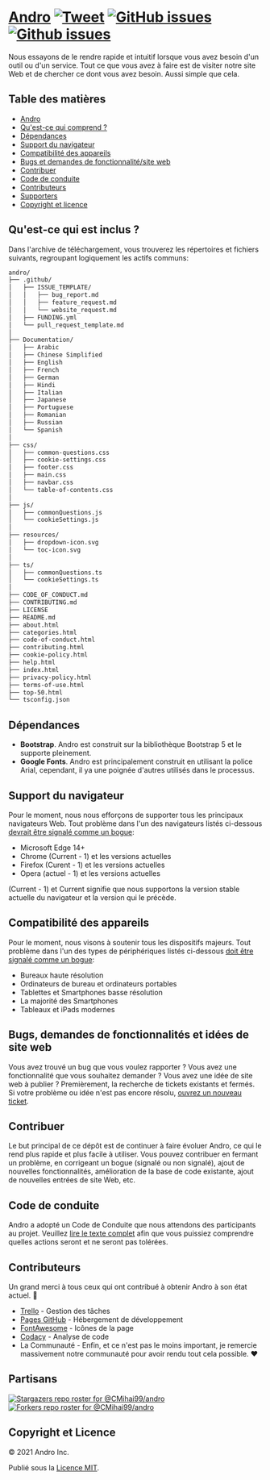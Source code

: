 # <a href="https://cmihai99.github.io/andro" target="_blank" id="andro">Andro</a> [![Tweet](https://img.shields.io/twitter/url/http/shields.io.svg?style=social)](https://twitter.com/intent/tweet?text=Find%20over%20100%20new%20and%20exciting%20websites%20at&url=http://cmihai99.github.io/andro&via=androteamfaq&hashtags=andro,webdevelopment,website,websitefinder,developers) [![GitHub issues](https://img.shields.io/github/issues/CMihai99/andro)](https://github.com/CMihai99/andro/issues) [![Github issues](https://img.shields.io/github/issues-closed/CMihai99/andro)](https://github.com/CMihai99/andro/issues?q=is%3Aissue+is%3Aclosed)

Nous essayons de le rendre rapide et intuitif lorsque vous avez besoin d'un outil ou d'un service. Tout ce que vous avez à faire est de visiter notre site Web et de chercher ce dont vous avez besoin. Aussi simple que cela.

## Table des matières

- [Andro](#andro)
- [Qu'est-ce qui comprend ?](#whats-included)
- [Dépendances](#dependencies)
- [Support du navigateur](#browser-support)
- [Compatibilité des appareils](#device-compatibility)
- [Bugs et demandes de fonctionnalité/site web](#bugs-and-requests)
- [Contribuer](#contributing)
- [Code de conduite](#code-of-conduct)
- [Contributeurs](#contributors)
- [Supporters](#supporters)
- [Copyright et licence](#copyright-and-license)

<a id="whats-included"><h2>Qu'est-ce qui est inclus ?</h2></a>

Dans l'archive de téléchargement, vous trouverez les répertoires et fichiers suivants, regroupant logiquement les actifs communs:

```sh
andro/
├── .github/
│   ├── ISSUE_TEMPLATE/
│   │   ├── bug_report.md
│   │   ├── feature_request.md
│   │   └── website_request.md
│   ├── FUNDING.yml
│   └── pull_request_template.md
│
├── Documentation/
│   ├── Arabic
│   ├── Chinese Simplified
│   ├── English
│   ├── French
│   ├── German
│   ├── Hindi
│   ├── Italian
│   ├── Japanese
│   ├── Portuguese
│   ├── Romanian
│   ├── Russian
│   └── Spanish
│
├── css/
│   ├── common-questions.css
│   ├── cookie-settings.css
│   ├── footer.css
│   ├── main.css
│   ├── navbar.css
│   └── table-of-contents.css
│
├── js/
│   ├── commonQuestions.js
│   └── cookieSettings.js
│
├── resources/
│   ├── dropdown-icon.svg
│   └── toc-icon.svg
│
├── ts/
│   ├── commonQuestions.ts
│   └── cookieSettings.ts
│
├── CODE_OF_CONDUCT.md
├── CONTRIBUTING.md
├── LICENSE
├── README.md
├── about.html
├── categories.html
├── code-of-conduct.html
├── contributing.html
├── cookie-policy.html
├── help.html
├── index.html
├── privacy-policy.html
├── terms-of-use.html
├── top-50.html
└── tsconfig.json
```

<a id="dependencies"><h2>Dépendances</h2></a>

- **Bootstrap**. Andro est construit sur la bibliothèque Bootstrap 5 et le supporte pleinement.
- **Google Fonts**. Andro est principalement construit en utilisant la police Arial, cependant, il ya une poignée d'autres utilisés dans le processus.

<a id="browser-support"><h2>Support du navigateur</h2></a>

Pour le moment, nous nous efforçons de supporter tous les principaux navigateurs Web. Tout problème dans l'un des navigateurs listés ci-dessous <a href="https://github.com/CMihai99/andro/issues/new?assignees=&labels=bug&template=bug_report.md&title=%5BBug%5D" target="_blank">devrait être signalé comme un bogue</a>:

- Microsoft Edge 14+
- Chrome (Current - 1) et les versions actuelles
- Firefox (Curent - 1) et les versions actuelles
- Opera (actuel - 1) et les versions actuelles

(Current - 1) et Current signifie que nous supportons la version stable actuelle du navigateur et la version qui le précède.

<a id="device-compatibility"><h2>Compatibilité des appareils</h2></a>

Pour le moment, nous visons à soutenir tous les dispositifs majeurs. Tout problème dans l'un des types de périphériques listés ci-dessous <a href="https://github.com/CMihai99/andro/issues/new?assignees=&labels=bug&template=bug_report.md&title=%5BBug%5D" target="_blank">doit être signalé comme un bogue</a>:

- Bureaux haute résolution
- Ordinateurs de bureau et ordinateurs portables
- Tablettes et Smartphones basse résolution
- La majorité des Smartphones
- Tableaux et iPads modernes

<a id="bugs-and-requests"><h2>Bugs, demandes de fonctionnalités et idées de site web</h2></a>

Vous avez trouvé un bug que vous voulez rapporter ? Vous avez une fonctionnalité que vous souhaitez demander ? Vous avez une idée de site web à publier ? Premièrement, la recherche de tickets existants et fermés. Si votre problème ou idée n'est pas encore résolu, [ouvrez un nouveau ticket](https://github.com/CMihai99/andro/issues/new/choose).

<a id="contributing"><h2>Contribuer</h2></a>

Le but principal de ce dépôt est de continuer à faire évoluer Andro, ce qui le rend plus rapide et plus facile à utiliser. Vous pouvez contribuer en fermant un problème, en corrigeant un bogue (signalé ou non signalé), ajout de nouvelles fonctionnalités, amélioration de la base de code existante, ajout de nouvelles entrées de site Web, etc.

<a id="code-of-conduct"><h2>Code de conduite</h2></a>

Andro a adopté un Code de Conduite que nous attendons des participants au projet. Veuillez [lire le texte complet](https://cmihai99.github.io/andro/code-of-conduct.html) afin que vous puissiez comprendre quelles actions seront et ne seront pas tolérées.

<a id="contributors"><h2>Contributeurs</h2></a>

Un grand merci à tous ceux qui ont contribué à obtenir Andro à son état actuel. 👏

- [Trello](https://www.trello.com/) - Gestion des tâches
- [Pages GitHub](https://pages.github.com/) - Hébergement de développement
- [FontAwesome](https://www.fontawesome.com/) - Icônes de la page
- [Codacy](https://www.codacy.com/) - Analyse de code
- La Communauté - Enfin, et ce n'est pas le moins important, je remercie massivement notre communauté pour avoir rendu tout cela possible. ♥

<a id="supporters"><h2>Partisans</h2></a>

[![Stargazers repo roster for @CMihai99/andro](https://reporoster.com/stars/CMihai99/andro)](https://github.com/CMihai99/andro/stargazers) [![Forkers repo roster for @CMihai99/andro](https://reporoster.com/forks/CMihai99/andro)](https://github.com/CMihai99/andro/network/members)

<a id="copyright-and-license"><h2>Copyright et Licence</h2></a>

© 2021 Andro Inc.

Publié sous la [Licence MIT](LICENSE).
